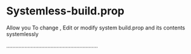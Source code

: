 # Systemless-build.prop
Allow you To change , Edit or modify system build.prop and its contents systemlessly


............................................................
